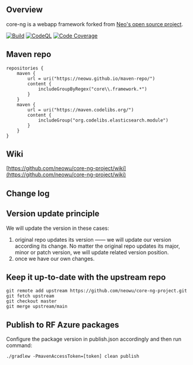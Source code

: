 ## Overview
core-ng is a webapp framework forked from [Neo's open source project](https://github.com/neowu/core-ng-project).

[![Build](https://github.com/neowu/core-ng-project/actions/workflows/build.yml/badge.svg)](https://github.com/neowu/core-ng-project/actions/workflows/build.yml)
[![CodeQL](https://github.com/neowu/core-ng-project/actions/workflows/codeql.yml/badge.svg)](https://github.com/neowu/core-ng-project/actions/workflows/codeql.yml)
[![Code Coverage](https://codecov.io/gh/neowu/core-ng-project/branch/master/graph/badge.svg)](https://codecov.io/gh/neowu/core-ng-project)

## Maven repo
```
repositories {
    maven {
        url = uri("https://neowu.github.io/maven-repo/")
        content {
            includeGroupByRegex("core\\.framework.*")
        }
    }
    maven {
        url = uri("https://maven.codelibs.org/")
        content {
            includeGroup("org.codelibs.elasticsearch.module")
        }
    }
}
```

## Wiki
[https://github.com/neowu/core-ng-project/wiki](https://github.com/neowu/core-ng-project/wiki)

## Change log

## Version update principle
We will update the version in these cases:
1. original repo updates its version —— we will update our version according its change. No matter the original repo updates its major, minor or patch version, we will update related version position.
2. once we have our own changes.

## Keep it up-to-date with the upstream repo
```
git remote add upstream https://github.com/neowu/core-ng-project.git
git fetch upstream
git checkout master
git merge upstream/main
```
## Publish to RF Azure packages
Configure the package version in publish.json accordingly and then run command:
```
./gradlew -PmavenAccessToken=[token] clean publish
```
